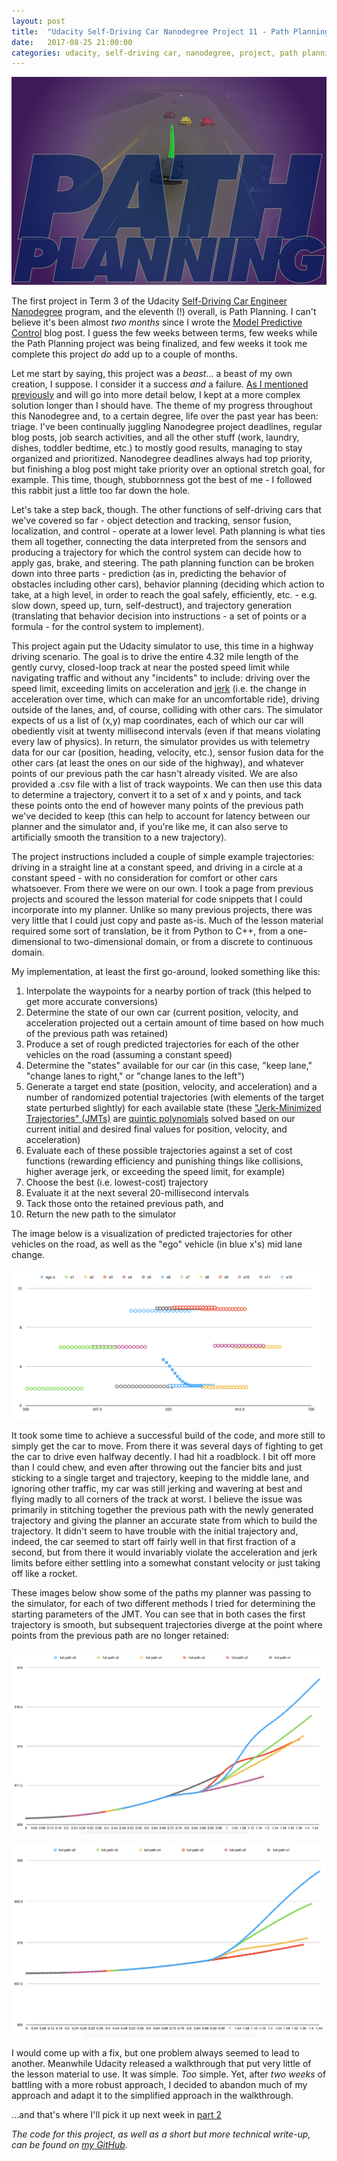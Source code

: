 ```yaml
---
layout: post
title:  "Udacity Self-Driving Car Nanodegree Project 11 - Path Planning - Part 1"
date:   2017-08-25 21:00:00 
categories: udacity, self-driving car, nanodegree, project, path planning
---
```


![Path Planning cover image](https://github.com/jeremy-shannon/jeremy-shannon.github.io/blob/master/images/path_planning/pp_cover2.png?raw=true)

The first project in Term 3 of the Udacity [Self-Driving Car Engineer Nanodegree](https://www.udacity.com/drive) program, and the eleventh (!) overall, is Path Planning. I can't believe it's been almost *two months* since I wrote the [Model Predictive Control](http://jeremyshannon.com/2017/06/30/udacity-sdcnd-mpc.html) blog post. I guess the few weeks between terms, few weeks while the Path Planning project was being finalized, and few weeks it took me complete this project *do* add up to a couple of months.

Let me start by saying, this project was a *beast*... a beast of my own creation, I suppose. I consider it a success *and* a failure. [As I mentioned previously](http://jeremyshannon.com/2017/08/18/SDCommentary-this-that.html) and will go into more detail below, I kept at a more complex solution longer than I should have. The theme of my progress throughout this Nanodegree and, to a certain degree, life over the past year has been: triage. I've been continually juggling Nanodegree project deadlines, regular blog posts, job search activities, and all the other stuff (work, laundry, dishes, toddler bedtime, etc.) to mostly good results, managing to stay organized and prioritized. Nanodegree deadlines always had top priority, but finishing a blog post might take priority over an optional stretch goal, for example. This time, though, stubbornness got the best of me - I followed this rabbit just a little too far down the hole.

Let's take a step back, though. The other functions of self-driving cars that we've covered so far - object detection and tracking, sensor fusion, localization, and control - operate at a lower level. Path planning is what ties them all together, connecting the data interpreted from the sensors and producing a trajectory for which the control system can decide how to apply gas, brake, and steering. The path planning function can be broken down into three parts - prediction (as in, predicting the behavior of obstacles including other cars), behavior planning (deciding which action to take, at a high level, in order to reach the goal safely, efficiently, etc. - e.g. slow down, speed up, turn, self-destruct), and trajectory generation (translating that behavior decision into instructions - a set of points or a formula - for the control system to implement). 

This project again put the Udacity simulator to use, this time in a highway driving scenario. The goal is to drive the entire 4.32 mile length of the gently curvy, closed-loop track at near the posted speed limit while navigating traffic and without any "incidents" to include: driving over the speed limit, exceeding limits on acceleration and [jerk](https://en.wikipedia.org/wiki/Jerk_%28physics%29) (i.e. the change in acceleration over time, which can make for an uncomfortable ride), driving outside of the lanes, and, of course, colliding with other cars. The simulator expects of us a list of (x,y) map coordinates, each of which our car will obediently visit at twenty millisecond intervals (even if that means violating every law of physics). In return, the simulator provides us with telemetry data for our car (position, heading, velocity, etc.), sensor fusion data for the other cars (at least the ones on our side of the highway), and whatever points of our previous path the car hasn't already visited. We are also provided a .csv file with a list of track waypoints. We can then use this data to determine a trajectory, convert it to a set of x and y points, and tack these points onto the end of however many points of the previous path we've decided to keep (this can help to account for latency between our planner and the simulator and, if you're like me, it can also serve to artificially smooth the transition to a new trajectory).

The project instructions included a couple of simple example trajectories: driving in a straight line at a constant speed, and driving in a circle at a constant speed - with no consideration for comfort or other cars whatsoever. From there we were on our own. I took a page from previous projects and scoured the lesson material for code snippets that I could incorporate into my planner. Unlike so many previous projects, there was very little that I could just copy and paste as-is. Much of the lesson material required some sort of translation, be it from Python to C++, from a one-dimensional to two-dimensional domain, or from a discrete to continuous domain. 

My implementation, at least the first go-around, looked something like this: 

1. Interpolate the waypoints for a nearby portion of track (this helped to get more accurate conversions)
2. Determine the state of our own car (current position, velocity, and acceleration projected out a certain amount of time based on how much of the previous path was retained)
3. Produce a set of rough predicted trajectories for each of the other vehicles on the road (assuming a constant speed)
4. Determine the "states" available for our car (in this case, "keep lane," "change lanes to right," or "change lanes to the left")
5. Generate a target end state (position, velocity, and acceleration) and a number of randomized potential trajectories (with elements of the target state perturbed slightly) for each available state (these ["Jerk-Minimized Trajectories" (JMTs)](http://mplab.ucsd.edu/tutorials/minimumJerk.pdf) are [quintic polynomials](https://en.wikipedia.org/wiki/Quintic_function) solved based on our current initial and desired final values for position, velocity, and acceleration)
6. Evaluate each of these possible trajectories against a set of cost functions (rewarding efficiency and punishing things like collisions, higher average jerk, or exceeding the speed limit, for example)
7. Choose the best (i.e. lowest-cost) trajectory
8. Evaluate it at the next several 20-millisecond intervals
9. Tack those onto the retained previous path, and 
10. Return the new path to the simulator

The image below is a visualization of predicted trajectories for other vehicles on the road, as well as the "ego" vehicle (in blue x's) mid lane change.

![Sensor fusion data visualization](https://github.com/jeremy-shannon/jeremy-shannon.github.io/blob/master/images/path_planning/sensor_fusion_2.png?raw=true)

It took some time to achieve a successful build of the code, and more still to simply get the car to move. From there it was several days of fighting to get the car to drive even halfway decently. I had hit a roadblock. I bit off more than I could chew, and even after throwing out the fancier bits and just sticking to a single target and trajectory, keeping to the middle lane, and ignoring other traffic, my car was still jerking and wavering at best and flying madly to all corners of the track at worst. I believe the issue was primarily in stitching together the previous path with the newly generated trajectory and giving the planner an accurate state from which to build the trajectory. It didn't seem to have trouble with the initial trajectory and, indeed, the car seemed to start off fairly well in that first fraction of a second, but from there it would invariably violate the acceleration and jerk limits before either settling into a somewhat constant velocity or just taking off like a rocket.

These images below show some of the paths my planner was passing to the simulator, for each of two different methods I tried for determining the starting parameters of the JMT. You can see that in both cases the first trajectory is smooth, but subsequent trajectories diverge at the point where points from the previous path are no longer retained:

![JMT Trajectories 1](https://github.com/jeremy-shannon/jeremy-shannon.github.io/blob/master/images/path_planning/JMT_trajectories_1.png?raw=true)

![JMT Trajectories 2](https://github.com/jeremy-shannon/jeremy-shannon.github.io/blob/master/images/path_planning/JMT_trajectories_2.png?raw=true)

I would come up with a fix, but one problem always seemed to lead to another. Meanwhile Udacity released a walkthrough that put very little of the lesson material to use. It was simple. *Too* simple. Yet, after *two weeks* of battling with a more robust approach, I decided to abandon much of my approach and adapt it to the simplified approach in the walkthrough. 
 
...and that's where I'll pick it up next week in [part 2](http://jeremyshannon.com/2017/09/01/udacity-sdcnd-path-planning-pt2.html)
 
*The code for this project, as well as a short but more technical write-up, can be found on [my GitHub](https://github.com/jeremy-shannon/CarND-Path-Planning-Project).*
